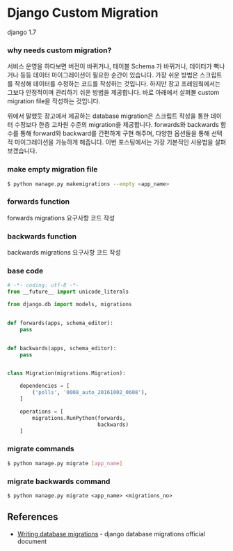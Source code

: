 # Django Custom Migration

django 1.7

### why needs custom migration?
서비스 운영을 하다보면 버전이 바뀌거나, 테이블 Schema 가 바뀌거나, 데이터가 뻑나거나 등등 데이터 마이그레이션이 필요한 순간이 있습니다. 가장 쉬운 방법은 스크립트를 작성해 데이터를 수정하는 코드를 작성하는 것입니다. 하지만 장고 프레임웍에서는 그보다 안정적이며 관리하기 쉬운 방법을 제공합니다. 바로 아래에서 살펴볼 custom migration file을 작성하는 것입니다.

위에서 말했듯 장고에서 제공하는 database migration은 스크립트 작성을 통한 데이터 수정보다 한층 고차원 수준의 migration을 제공합니다. forwards와 backwards 함수를 통해 forward와 backward를 간편하게 구현 해주며, 다양한 옵션들을 통해 선택적 마이그레이션을 가능하게 해줍니다. 이번 포스팅에서는 가장 기본적인 사용법을 살펴보겠습니다.


### make empty migration file

```bash
$ python manage.py makemigrations --empty <app_name>
```


### forwards function
forwards migrations 요구사항 코드 작성

### backwards function
backwards migrations 요구사항 코드 작성


### base code
```python
# -*- coding: utf-8 -*-
from __future__ import unicode_literals

from django.db import models, migrations


def forwards(apps, schema_editor):
    pass


def backwards(apps, schema_editor):
    pass


class Migration(migrations.Migration):

    dependencies = [
        ('polls', '0008_auto_20161002_0608'),
    ]

    operations = [
        migrations.RunPython(forwards,
                             backwards)
    ]
```

### migrate commands
```bash
$ python manage.py migrate [app_name]
```

### migrate backwards command
```
$ python manage.py migrate <app_name> <migrations_no>
```





## References
* [Writing database migrations](https://docs.djangoproject.com/en/1.10/howto/writing-migrations/) - django database migrations official document
